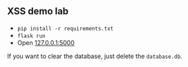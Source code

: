 ## XSS demo lab

* `pip install -r requirements.txt`
* `flask run`
* Open [127.0.0.1:5000](http://127.0.0.1:5000/)

If you want to clear the database, just delete the `database.db`.
